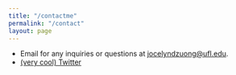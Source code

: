 ```yaml
---
title: "/contactme"
permalink: "/contact"
layout: page
---
```


* Email for any inquiries or questions at [jocelyndzuong@ufl.edu](mailto:jocelyndzuong@ufl.edu).
* [(very cool) Twitter](https://twitter.com/nooduulz)


